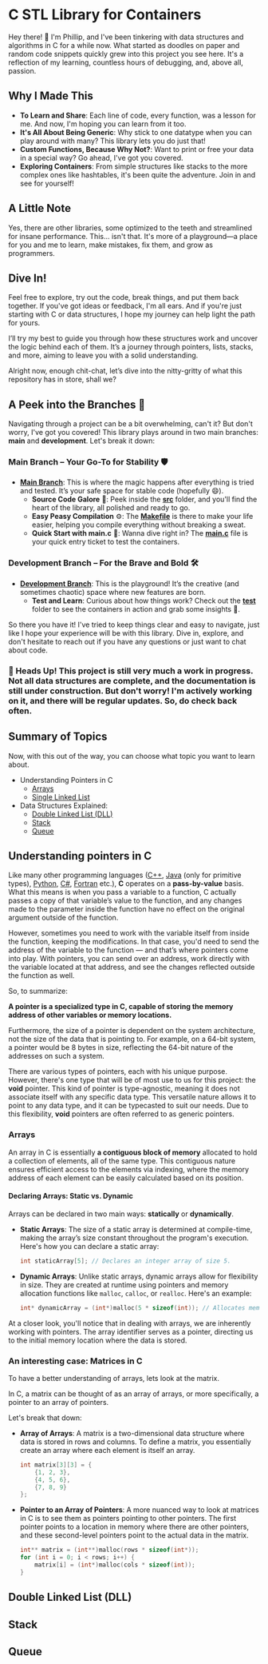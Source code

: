 
# C STL Library for Containers

Hey there! 👋 I'm Phillip, and I've been tinkering with data structures and algorithms in C for a while now. What started as doodles on paper and random code snippets quickly grew into this project you see here. It's a reflection of my learning, countless hours of debugging, and, above all, passion.

## Why I Made This

- **To Learn and Share**: Each line of code, every function, was a lesson for me. And now, I'm hoping you can learn from it too. 
- **It's All About Being Generic**: Why stick to one datatype when you can play around with many? This library lets you do just that!
- **Custom Functions, Because Why Not?**: Want to print or free your data in a special way? Go ahead, I've got you covered.
- **Exploring Containers**: From simple structures like stacks to the more complex ones like hashtables, it's been quite the adventure. Join in and see for yourself!

## A Little Note

Yes, there are other libraries, some optimized to the teeth and streamlined for insane performance. This... isn't that. It's more of a playground—a place for you and me to learn, make mistakes, fix them, and grow as programmers.

## Dive In!

Feel free to explore, try out the code, break things, and put them back together. If you've got ideas or feedback, I'm all ears. And if you're just starting with C or data structures, I hope my journey can help light the path for yours.

I’ll try my best to guide you through how these structures work and uncover the logic behind each of them. It’s a journey through pointers, lists, stacks, and more, aiming to leave you with a solid understanding.

Alright now, enough chit-chat, let’s dive into the nitty-gritty of what this repository has in store, shall we?

## A Peek into the Branches :deciduous_tree:

Navigating through a project can be a bit overwhelming, can't it? But don't worry, I've got you covered! This library plays around in two main branches: **main** and **development**. Let's break it down:

### Main Branch – Your Go-To for Stability 🛡️
- **[Main Branch](https://github.com/FilipHue/C-STL/tree/main)**: This is where the magic happens after everything is tried and tested. It’s your safe space for stable code (hopefully :smile:).
  - **Source Code Galore** 📁: Peek inside the [**src**](src/) folder, and you'll find the heart of the library, all polished and ready to go.
  - **Easy Peasy Compilation** ⚙️: The [**Makefile**](Makefile) is there to make your life easier, helping you compile everything without breaking a sweat.
  - **Quick Start with main.c** 🧪: Wanna dive right in? The [**main.c**](main.c) file is your quick entry ticket to test the containers.

### Development Branch – For the Brave and Bold 🛠️
- **[Development Branch](https://github.com/FilipHue/C-STL/tree/development)**: This is the playground! It’s the creative (and sometimes chaotic) space where new features are born.
  - **Test and Learn**: Curious about how things work? Check out the [**test**](https://github.com/FilipHue/C-STL/tree/development/test) folder to see the containers in action and grab some insights 🧐.

So there you have it! I've tried to keep things clear and easy to navigate, just like I hope your experience will be with this library. Dive in, explore, and don't hesitate to reach out if you have any questions or just want to chat about code.

### 🚧 Heads Up! This project is still very much a work in progress. Not all data structures are complete, and the documentation is still under construction. But don't worry! I'm actively working on it, and there will be regular updates. So, do check back often.

## Summary of Topics
Now, with this out of the way, you can choose what topic you want to learn about.

 - Understanding Pointers in C
	 - [Arrays](#arrays)
	 - [Single Linked List](#single-linked-list)
 - Data Structures Explained:
	 - [Double Linked List (DLL)](#double-linked-list-dll) 
	 - [Stack](#stack) 
	 - [Queue](#queue)

## Understanding pointers in C

Like many other programming languages ([C++](https://cplusplus.com/doc/tutorial/), [Java](https://dev.java/learn/) (only for primitive types), [Python](https://docs.python.org/3/), [C#](https://learn.microsoft.com/en-us/dotnet/csharp/), [Fortran](https://fortran-lang.org/learn/) etc.), **C** operates on a **pass-by-value** basis. What this means is when you pass a variable to a function, C actually passes a copy of that variable’s value to the function, and any changes made to the parameter inside the function have no effect on the original argument outside of the function.

However, sometimes you need to work with the
variable itself from inside the function, keeping the modifications. In that case, you'd need to send the address of the variable to the function — and that’s where pointers come into play. With pointers, you can send over an address, work directly with the variable located at that address, and see the changes reflected outside the function as well.

So, to summarize:

**A pointer is a specialized type in C, capable of storing the memory address of other variables or memory locations.**

Furthermore, the size of a pointer is dependent on the system architecture, not the size of the data that is pointing to. For example, on a 64-bit system, a pointer would be 8 bytes in size, reflecting the 64-bit nature of the addresses on such a system.

There are various types of pointers, each with his unique purpose. However, there's one type that will be of most use to us for this project: the **void** pointer. This kind of pointer is type-agnostic, meaning it does not associate itself with any specific data type. This versatile nature allows it to point to any data type, and it can be typecasted to suit our needs. Due to this flexibility, **void** pointers are often referred to as generic pointers.

### Arrays

An array in C is essentially **a contiguous block of memory** allocated to hold a collection of elements, all of the same type. This contiguous nature ensures efficient access to the elements via indexing, where the memory address of each element can be easily calculated based on its position.

#### Declaring Arrays: Static vs. Dynamic

Arrays can be declared in two main ways: **statically** or **dynamically**.

-   **Static Arrays**: The size of a static array is determined at compile-time, making the array’s size constant throughout the program's execution. Here's how you can declare a static array:

	```C
	int staticArray[5]; // Declares an integer array of size 5.
	```

-   **Dynamic Arrays**: Unlike static arrays, dynamic arrays allow for flexibility in size. They are created at runtime using pointers and memory allocation functions like `malloc`, `calloc`, or `realloc`. Here's an example:
    
    ```C
    int* dynamicArray = (int*)malloc(5 * sizeof(int)); // Allocates memory for an integer array of size 5.
    ```
	
At a closer look, you'll notice that in dealing with arrays, we are inherently working with pointers. The array identifier serves as a pointer, directing us to the initial memory location where the data is stored.

### An interesting case: Matrices in C
To have a better understanding of arrays, lets look at the matrix.

In C, a matrix can be thought of as an array of arrays, or more specifically, a pointer to an array of pointers.

Let's break that down:

-   **Array of Arrays**: A matrix is a two-dimensional data structure where data is stored in rows and columns. To define a matrix, you essentially create an array where each element is itself an array.
	```C
	int matrix[3][3] = {
		{1, 2, 3},
		{4, 5, 6},
		{7, 8, 9}
	};
	```
    
-   **Pointer to an Array of Pointers**: A more nuanced way to look at matrices in C is to see them as pointers pointing to other pointers. The first pointer points to a location in memory where there are other pointers, and these second-level pointers point to the actual data in the matrix.
	```C
	int** matrix = (int**)malloc(rows * sizeof(int*));
	for (int i = 0; i < rows; i++) {
		matrix[i] = (int*)malloc(cols * sizeof(int));
	}
	```

## Double Linked List (DLL)

## Stack

## Queue

